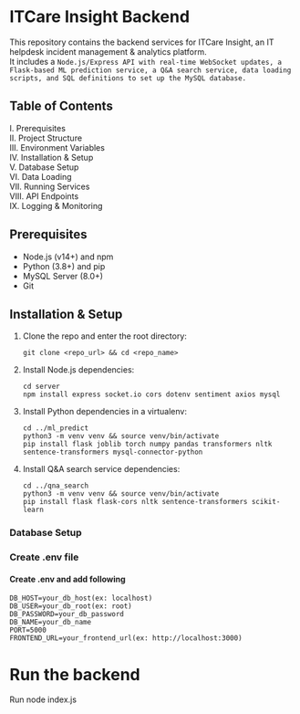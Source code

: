 # ITCare Insight Backend

This repository contains the backend services for ITCare Insight, an IT helpdesk incident management & analytics platform.  
It includes a `Node.js/Express API with real-time WebSocket updates, a Flask-based ML prediction service, a Q&A search service, data loading scripts, and SQL definitions to set up the MySQL database.`

## Table of Contents
I. Prerequisites  
II. Project Structure  
III. Environment Variables  
IV. Installation & Setup  
V. Database Setup  
VI. Data Loading  
VII. Running Services  
VIII. API Endpoints  
IX. Logging & Monitoring  


## Prerequisites
- Node.js (v14+) and npm
- Python (3.8+) and pip
- MySQL Server (8.0+)
- Git

## Installation & Setup
1. Clone the repo and enter the root directory:
   
   ```
   git clone <repo_url> && cd <repo_name>
2. Install Node.js dependencies:
   
    ```
    cd server
    npm install express socket.io cors dotenv sentiment axios mysql
    ```

3. Install Python dependencies in a virtualenv:

   ```
   cd ../ml_predict
   python3 -m venv venv && source venv/bin/activate
   pip install flask joblib torch numpy pandas transformers nltk sentence-transformers mysql-connector-python

4. Install Q&A search service dependencies:

   ```
   cd ../qna_search
   python3 -m venv venv && source venv/bin/activate
   pip install flask flask-cors nltk sentence-transformers scikit-learn
   ```
### Database Setup


### Create .env file

#### Create .env and add following

```
DB_HOST=your_db_host(ex: localhost)
DB_USER=your_db_root(ex: root)
DB_PASSWORD=your_db_password
DB_NAME=your_db_name
PORT=5000
FRONTEND_URL=your_frontend_url(ex: http://localhost:3000)
```

# Run the backend

Run node index.js
